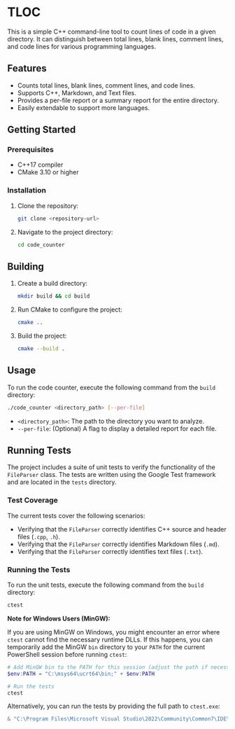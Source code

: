 # TLOC

This is a simple C++ command-line tool to count lines of code in a given directory. It can distinguish between total lines, blank lines, comment lines, and code lines for various programming languages.

## Features

- Counts total lines, blank lines, comment lines, and code lines.
- Supports C++, Markdown, and Text files.
- Provides a per-file report or a summary report for the entire directory.
- Easily extendable to support more languages.

## Getting Started

### Prerequisites

- C++17 compiler
- CMake 3.10 or higher

### Installation

1. Clone the repository:
   ```sh
   git clone <repository-url>
   ```
2. Navigate to the project directory:
   ```sh
   cd code_counter
   ```

## Building

1. Create a build directory:
   ```sh
   mkdir build && cd build
   ```
2. Run CMake to configure the project:
   ```sh
   cmake ..
   ```
3. Build the project:
   ```sh
   cmake --build .
   ```

## Usage

To run the code counter, execute the following command from the `build` directory:

```sh
./code_counter <directory_path> [--per-file]
```

- `<directory_path>`: The path to the directory you want to analyze.
- `--per-file`: (Optional) A flag to display a detailed report for each file.

## Running Tests

The project includes a suite of unit tests to verify the functionality of the `FileParser` class. The tests are written using the Google Test framework and are located in the `tests` directory.

### Test Coverage

The current tests cover the following scenarios:

- Verifying that the `FileParser` correctly identifies C++ source and header files (`.cpp`, `.h`).
- Verifying that the `FileParser` correctly identifies Markdown files (`.md`).
- Verifying that the `FileParser` correctly identifies text files (`.txt`).

### Running the Tests

To run the unit tests, execute the following command from the `build` directory:

```sh
ctest
```

**Note for Windows Users (MinGW):**

If you are using MinGW on Windows, you might encounter an error where `ctest` cannot find the necessary runtime DLLs. If this happens, you can temporarily add the MinGW `bin` directory to your `PATH` for the current PowerShell session before running `ctest`:

```powershell
# Add MinGW bin to the PATH for this session (adjust the path if necessary)
$env:PATH = "C:\msys64\ucrt64\bin;" + $env:PATH

# Run the tests
ctest
```

Alternatively, you can run the tests by providing the full path to `ctest.exe`:

```powershell
& "C:\Program Files\Microsoft Visual Studio\2022\Community\Common7\IDE\CommonExtensions\Microsoft\CMake\CMake\bin\ctest.exe"
```
